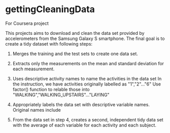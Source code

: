 # gettingCleaningData
For Coursera project

This projects aims to download and clean the data set provided by accelerometers from the Samsung Galaxy S smartphone. The final goal is to create a tidy dataset with following steps:

1. Merges the training and the test sets to create one data set.

2. Extracts only the measurements on the mean and standard deviation for each measurement.

3. Uses descriptive activity names to name the activities in the data set
    In the instruction, we have activities originally labelled as "1","2"..."6" Use factor() function to relable those into "WALKING","WALKING_UPSTAIRS"..."LAYING"

4. Appropriately labels the data set with descriptive variable names.
    Original names include

5. From the data set in step 4, creates a second, independent tidy data set with the average of each variable for each activity and each subject.
